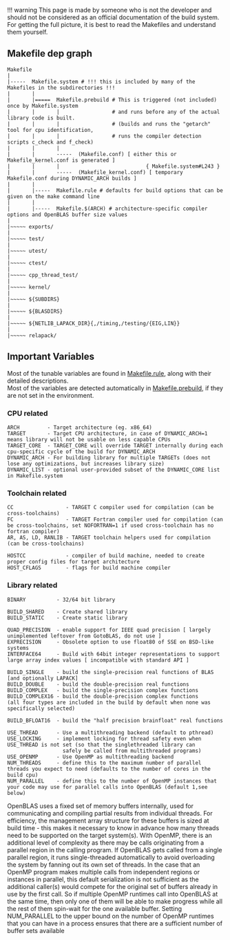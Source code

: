 !!! warning
    This page is made by someone who is not the developer and should not be considered as an official documentation of the build system. For getting the full picture, it is best to read the Makefiles and understand them yourself.

## Makefile dep graph

```
Makefile                                                        
|                                                               
|-----  Makefile.system # !!! this is included by many of the Makefiles in the subdirectories !!!
|       |
|       |=====  Makefile.prebuild # This is triggered (not included) once by Makefile.system 
|       |       |                 # and runs before any of the actual library code is built.
|       |       |                 # (builds and runs the "getarch" tool for cpu identification,
|       |       |                 # runs the compiler detection scripts c_check and f_check) 
|       |       |
|       |       -----  (Makefile.conf) [ either this or Makefile_kernel.conf is generated ] 
|       |       |                            { Makefile.system#L243 }
|       |       -----  (Makefile_kernel.conf) [ temporary Makefile.conf during DYNAMIC_ARCH builds ]
|       |
|       |-----  Makefile.rule # defaults for build options that can be given on the make command line
|       |
|       |-----  Makefile.$(ARCH) # architecture-specific compiler options and OpenBLAS buffer size values
|
|~~~~~ exports/
|
|~~~~~ test/
|
|~~~~~ utest/  
|
|~~~~~ ctest/
|
|~~~~~ cpp_thread_test/
|
|~~~~~ kernel/
|
|~~~~~ ${SUBDIRS}
|
|~~~~~ ${BLASDIRS}
|
|~~~~~ ${NETLIB_LAPACK_DIR}{,/timing,/testing/{EIG,LIN}}
|
|~~~~~ relapack/
```

## Important Variables

Most of the tunable variables are found in [Makefile.rule](https://github.com/xianyi/OpenBLAS/blob/develop/Makefile.rule), along with their detailed descriptions.<br/>
Most of the variables are detected automatically in [Makefile.prebuild](https://github.com/xianyi/OpenBLAS/blob/develop/Makefile.prebuild), if they are not set in the environment.

### CPU related
```
ARCH         - Target architecture (eg. x86_64)
TARGET       - Target CPU architecture, in case of DYNAMIC_ARCH=1 means library will not be usable on less capable CPUs
TARGET_CORE  - TARGET_CORE will override TARGET internally during each cpu-specific cycle of the build for DYNAMIC_ARCH
DYNAMIC_ARCH - For building library for multiple TARGETs (does not lose any optimizations, but increases library size)
DYNAMIC_LIST - optional user-provided subset of the DYNAMIC_CORE list in Makefile.system
```

### Toolchain related
```
CC                 - TARGET C compiler used for compilation (can be cross-toolchains)
FC                 - TARGET Fortran compiler used for compilation (can be cross-toolchains, set NOFORTRAN=1 if used cross-toolchain has no fortran compiler)
AR, AS, LD, RANLIB - TARGET toolchain helpers used for compilation (can be cross-toolchains)

HOSTCC             - compiler of build machine, needed to create proper config files for target architecture
HOST_CFLAGS        - flags for build machine compiler
```

### Library related
```
BINARY          - 32/64 bit library

BUILD_SHARED    - Create shared library
BUILD_STATIC    - Create static library

QUAD_PRECISION  - enable support for IEEE quad precision [ largely unimplemented leftover from GotoBLAS, do not use ]
EXPRECISION     - Obsolete option to use float80 of SSE on BSD-like systems
INTERFACE64     - Build with 64bit integer representations to support large array index values [ incompatible with standard API ]

BUILD_SINGLE    - build the single-precision real functions of BLAS [and optionally LAPACK] 
BUILD_DOUBLE    - build the double-precision real functions
BUILD_COMPLEX   - build the single-precision complex functions
BUILD_COMPLEX16 - build the double-precision complex functions
(all four types are included in the build by default when none was specifically selected)

BUILD_BFLOAT16  - build the "half precision brainfloat" real functions 
 
USE_THREAD      - Use a multithreading backend (default to pthread)
USE_LOCKING     - implement locking for thread safety even when USE_THREAD is not set (so that the singlethreaded library can
                  safely be called from multithreaded programs)
USE_OPENMP      - Use OpenMP as multithreading backend
NUM_THREADS     - define this to the maximum number of parallel threads you expect to need (defaults to the number of cores in the build cpu)
NUM_PARALLEL    - define this to the number of OpenMP instances that your code may use for parallel calls into OpenBLAS (default 1,see below)

```


OpenBLAS uses a fixed set of memory buffers internally, used for communicating and compiling partial results from individual threads.
For efficiency, the management array structure for these buffers is sized at build time - this makes it necessary to know in advance how
many threads need to be supported on the target system(s). 
With OpenMP, there is an additional level of complexity as there may be calls originating from a parallel region in the calling program. If OpenBLAS gets called from a single parallel region, it runs single-threaded automatically to avoid overloading the system by fanning out its own set of threads. 
In the case that an OpenMP program makes multiple calls from independent regions or instances in parallel, this default serialization is not
sufficient as the additional caller(s) would compete for the original set of buffers already in use by the first call.
So if multiple OpenMP runtimes call into OpenBLAS at the same time, then only one of them will be able to make progress while all the rest of them spin-wait for the one available buffer. Setting NUM_PARALLEL to the upper bound on the number of OpenMP runtimes that you can have in a process ensures that there are a sufficient number of buffer sets available